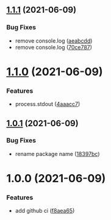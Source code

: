 ## [1.1.1](https://github.com/189/clearconsole/compare/v1.1.0...v1.1.1) (2021-06-09)


### Bug Fixes

* remove console.log ([aeabcdd](https://github.com/189/clearconsole/commit/aeabcddfafa1919832720f916a34a1c16b693182))
* remove console.log ([70ce787](https://github.com/189/clearconsole/commit/70ce78785d62f4a53a18ce8b05d2da16421f17e5))

# [1.1.0](https://github.com/189/clearconsole/compare/v1.0.1...v1.1.0) (2021-06-09)


### Features

* process.stdout ([4aaacc7](https://github.com/189/clearconsole/commit/4aaacc7a847e4c1b7aa74a1153e74938c723d337))

## [1.0.1](https://github.com/189/clearconsole/compare/v1.0.0...v1.0.1) (2021-06-09)


### Bug Fixes

* rename package name ([18397bc](https://github.com/189/clearconsole/commit/18397bc480ccc09139d7a921e010ea2d3ecb40e8))

# 1.0.0 (2021-06-09)


### Features

* add github ci ([f8aea65](https://github.com/189/clearconsole/commit/f8aea65be4ccd314c1b9bf8626d5e0cd5846fe13))
